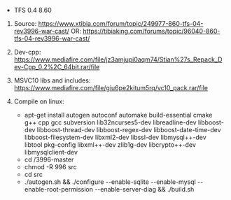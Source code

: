 - TFS 0.4 8.60
1. Source: https://www.xtibia.com/forum/topic/249977-860-tfs-04-rev3996-war-cast/
   OR: https://tibiaking.com/forums/topic/96040-860-tfs-04-rev3996-war-cast/

2. Dev-cpp: https://www.mediafire.com/file/jz3amjupi0aqm74/Stian%27s_Repack_Dev-Cpp_0.2%2C_64bit.rar/file

3. MSVC10 libs and includes: https://www.mediafire.com/file/giu6pe2kitum5rq/vc10_pack.rar/file

4. Compile on linux:
	* apt-get install autogen autoconf automake build-essential cmake g++ cpp gcc subversion lib32ncurses5-dev libreadline-dev libboost-dev libboost-thread-dev libboost-regex-dev libboost-date-time-dev libboost-filesystem-dev libxml2-dev libssl-dev libmysql++-dev libtool pkg-config libxml++-dev zlib1g-dev libcrypto++-dev libmysqlclient-dev
	* cd /3996-master
	* chmod -R 996 src
	* cd src
	* ./autogen.sh && ./configure --enable-sqlite --enable-mysql --enable-root-permission --enable-server-diag && ./build.sh
